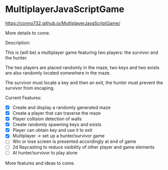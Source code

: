 # MultiplayerJavaScriptGame

https://conno732.github.io/MultiplayerJavaScriptGame/

More details to come.

Description:

This is (will be) a multiplayer game featuring two players: the survivor and the hunter.

The two players are placed randomly in the maze, two keys and two exists are also randomly located somewhere in the maze.

The survivor must locate a key and then an exit, the hunter must prevent the survivor from escaping.


Current Features:
- [X] Create and display a randomly generated maze
- [x] Create a player that can traverse the maze
- [X] Player collision detection of walls
- [x] Create randomly spawning keys and exists
- [x] Player can obtain key and use it to exit
- [x] Multiplayer -> set up a hunter/survivor game
- [ ] Win or lose screen is presented accordingly at end of game
- [ ] 2d Raycasting to reduce visibility of other player and game elements
- [ ] AI hunter/survivor to play alone

More features and ideas to come.
